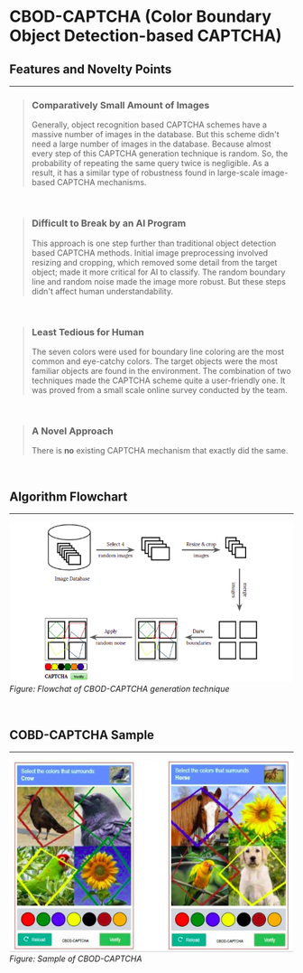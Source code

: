 # CBOD-CAPTCHA (Color Boundary Object Detection-based CAPTCHA)


## Features and Novelty Points
---
> ### Comparatively Small Amount of Images 
> Generally, object recognition based CAPTCHA schemes have a massive number of images in the database. But this scheme didn't need a large number of images in the database. Because almost every step of this CAPTCHA generation technique is random. So, the probability of repeating the same query twice is negligible. As a result, it has a similar type of robustness found in large-scale image-based CAPTCHA mechanisms.  

<br/>

> ### Difficult to Break by an AI Program 
> This approach is one step further than traditional object detection based CAPTCHA methods. Initial image preprocessing involved resizing and cropping, which removed some detail from the target object; made it more critical for AI to classify. The random boundary line and random noise made the image more robust. But these steps didn't affect human understandability.  

<br/>


> ### Least Tedious for Human 
> The seven colors were used for boundary line coloring are the most common and eye-catchy colors. The target objects were the most familiar objects are found in the environment. The combination of two techniques made the CAPTCHA scheme quite a user-friendly one. It was proved from a small scale online survey conducted by the team.  

<br/>


> ### A Novel Approach
> There is **no** existing CAPTCHA mechanism that exactly did the same.  

<br/>


## Algorithm Flowchart
---
![CBOD-FLOWCHART](./documentation/figures/flowchart.png)
<br/>
*Figure: Flowchat of CBOD-CAPTCHA generation technique*

<br/>

## COBD-CAPTCHA Sample
---
![CBOD-Sample](./documentation/figures/sample-cbod-captchas.png)
<br/>
*Figure: Sample of CBOD-CAPTCHA*